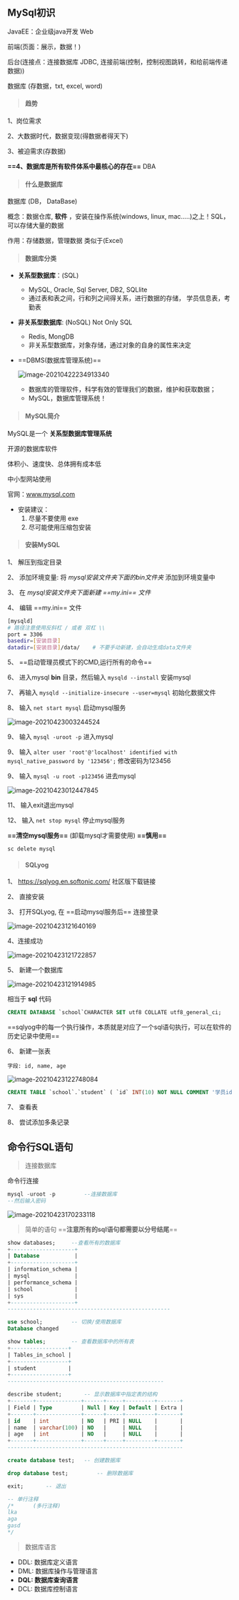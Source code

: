 ## MySql初识

JavaEE：企业级java开发	Web

前端(页面：展示，数据！)

后台(连接点：连接数据库 JDBC, 连接前端(控制，控制视图跳转，和给前端传递数据))

数据库 (存数据，txt, excel, word)



> #### 趋势

1、岗位需求

2、大数据时代，数据变现(得数据者得天下)

3、被迫需求(存数据)

**==4、数据库是所有软件体系中最核心的存在==** DBA



> #### 什么是数据库

数据库 (DB， DataBase)

概念：数据仓库, **软件** ，安装在操作系统(windows, linux, mac.....)之上！SQL， 可以存储大量的数据

作用：存储数据，管理数据  类似于(Excel)



> #### 数据库分类

- **关系型数据库**：(SQL)
    - MySQL, Oracle, Sql Server, DB2, SQLlite
    - 通过表和表之间，行和列之间得关系，进行数据的存储，   学员信息表，考勤表

- **非关系型数据库**: (NoSQL) Not Only SQL
    - Redis, MongDB
    - 非关系型数据库，对象存储，通过对象的自身的属性来决定
    
- ==DBMS(数据库管理系统)== 

    ![image-20210422234913340](https://img2020.cnblogs.com/blog/2213660/202104/2213660-20210422234914476-450346533.png) 

    - 数据库的管理软件，科学有效的管理我们的数据，维护和获取数据；
    - MySQL，数据库管理系统！



> #### MySQL简介

MySQL是一个 **关系型数据库管理系统** 

开源的数据库软件

体积小、速度快、总体拥有成本低

中小型网站使用

官网：www.mysql.com



- 安装建议：
    1. 尽量不要使用 exe 
    2. 尽可能使用压缩包安装



> #### 安装MySQL

1、 解压到指定目录

2、 添加环境变量: 将 *mysql安装文件夹下面的bin文件夹* 添加到环境变量中

3、 在 *mysql安装文件夹下面新建 ==my.ini== 文件* 

4、 编辑 ==my.ini== 文件

```bash
[mysqld]
# 路径注意使用反斜杠 / 或者 双杠 \\
port = 3306
basedir=[安装目录]
datadir=[安装目录]/data/	# 不要手动新建，会自动生成data文件夹
```

5、 ==启动管理员模式下的CMD,运行所有的命令== 

6、 进入mysql **bin** 目录，然后输入 `mysqld --install` 安装mysql

7、 再输入 `mysqld --initialize-insecure --user=mysql` 初始化数据文件

8、 输入 `net start mysql` 启动mysql服务

![image-20210423003244524](https://img2020.cnblogs.com/blog/2213660/202104/2213660-20210423003245110-1593826814.png) 

9、 输入 `mysql -uroot -p` 进入mysql

9、 输入 `alter user 'root'@'localhost' identified with mysql_native_password by '123456';` 修改密码为123456

9、 输入 `mysql -u root -p123456` 进去mysql

![image-20210423012447845](https://img2020.cnblogs.com/blog/2213660/202104/2213660-20210423012450977-147098965.png)

11、 输入exit退出mysql

12、 输入 `net stop mysql` 停止mysql服务

**==清空mysql服务==** (卸载mysql才需要使用) **==慎用==** 

```
sc delete mysql
```



> #### SQLyog

1、 https://sqlyog.en.softonic.com/ 社区版下载链接

2、 直接安装

3、 打开SQLyog, 在 ==启动mysql服务后== 连接登录

![image-20210423121640169](https://img2020.cnblogs.com/blog/2213660/202104/2213660-20210423121641254-149231400.png) 

4、连接成功

![image-20210423121722857](https://img2020.cnblogs.com/blog/2213660/202104/2213660-20210423121723468-989463624.png) 

5、 新建一个数据库

![image-20210423121914985](https://img2020.cnblogs.com/blog/2213660/202104/2213660-20210423121915522-1979074833.png) 

相当于 **sql** 代码

```sql
CREATE DATABASE `school`CHARACTER SET utf8 COLLATE utf8_general_ci; 
```

==sqlyog中的每一个执行操作，本质就是对应了一个sql语句执行，可以在软件的历史记录中使用== 

6、 新建一张表

```
字段: id, name, age
```

![image-20210423122748084](https://img2020.cnblogs.com/blog/2213660/202104/2213660-20210423122748713-380894290.png) 

```sql
CREATE TABLE `school`.`student` ( `id` INT(10) NOT NULL COMMENT '学员id', `name` VARCHAR(100) NOT NULL COMMENT '学员姓名', `age` INT(3) NOT NULL COMMENT '学员年龄', PRIMARY KEY (`id`) ) ENGINE=INNODB CHARSET=utf8 COLLATE=utf8_general_ci; 
```

7、 查看表

8、 尝试添加多条记录



## 命令行SQL语句

> 连接数据库

命令行连接

```sql
mysql -uroot -p			--连接数据库
--然后输入密码
```

![image-20210423170233118](https://img2020.cnblogs.com/blog/2213660/202104/2213660-20210423170234225-998911111.png) 



> 简单的语句 ==**注意所有的sql语句都需要以分号结尾**== 

```sql
show databases;		--查看所有的数据库
+--------------------+
| Database           |
+--------------------+
| information_schema |
| mysql              |
| performance_schema |
| school             |
| sys                |
+--------------------+
---------------------------------------------------

use school;			-- 切换/使用数据库
Database changed

show tables;		-- 查看数据库中的所有表
+------------------+
| Tables_in_school |
+------------------+
| student          |
+------------------+
-------------------------------------------------			

describe student;		-- 显示数据库中指定表的结构
+-------+--------------+------+-----+---------+-------+
| Field | Type         | Null | Key | Default | Extra |
+-------+--------------+------+-----+---------+-------+
| id    | int          | NO   | PRI | NULL    |       |
| name  | varchar(100) | NO   |     | NULL    |       |
| age   | int          | NO   |     | NULL    |       |
+-------+--------------+------+-----+---------+-------+
-------------------------------------------------------

create database test;	-- 创建数据库

drop database test;			-- 删除数据库

exit;    	-- 退出

-- 单行注释
/*		(多行注释)
lka
aga
gasd
*/
```



> 数据库语言

- DDL: 数据库定义语言
- DML: 数据库操作与管理语言
- **DQL: 数据库查询语言** 
- DCL: 数据库控制语言

